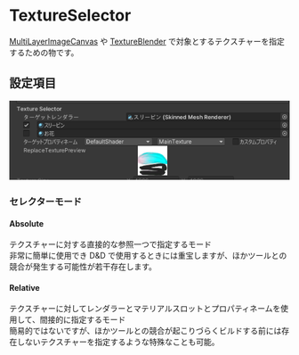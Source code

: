 # TextureSelector

[MultiLayerImageCanvas](/docs/Reference/MultiLayerImageCanvas) や [TextureBlender](/docs/Reference/TextureBlender) で対象とするテクスチャーを指定するための物です。

## 設定項目

![TextureSelector](../img/TextureSelector.png)

### セレクターモード

#### Absolute

テクスチャーに対する直接的な参照一つで指定するモード  
非常に簡単に使用でき D&D で使用するときには重宝しますが、ほかツールとの競合が発生する可能性が若干存在します。

#### Relative

テクスチャーに対してレンダラーとマテリアルスロットとプロパティネームを使用して、間接的に指定するモード  
簡易的ではないですが、ほかツールとの競合が起こりづらくビルドする前には存在しないテクスチャーを指定するような特殊なことも可能。
